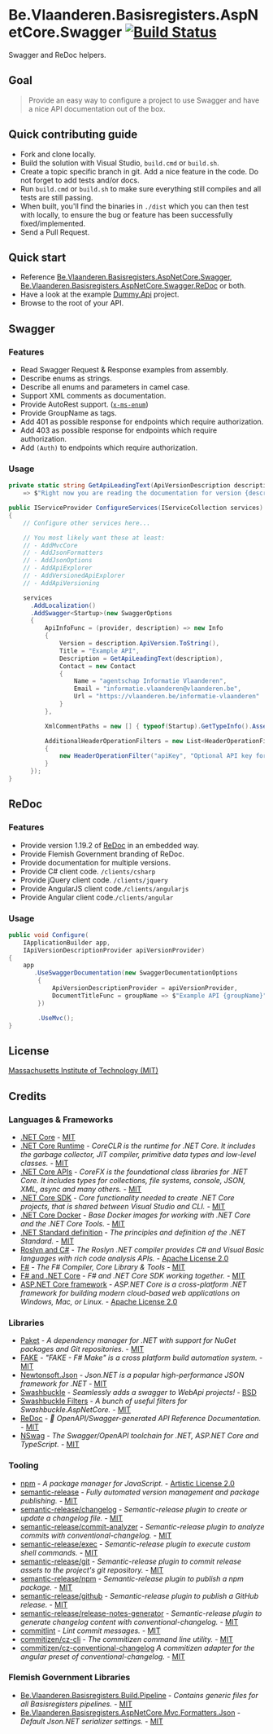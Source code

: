 # Be.Vlaanderen.Basisregisters.AspNetCore.Swagger [![Build Status](https://github.com/Informatievlaanderen/swagger/workflows/CI/badge.svg)](https://github.com/Informatievlaanderen/swagger/actions)

Swagger and ReDoc helpers.

## Goal

> Provide an easy way to configure a project to use Swagger and have a nice API documentation out of the box.

## Quick contributing guide

* Fork and clone locally.
* Build the solution with Visual Studio, `build.cmd` or `build.sh`.
* Create a topic specific branch in git. Add a nice feature in the code. Do not forget to add tests and/or docs.
* Run `build.cmd` or `build.sh` to make sure everything still compiles and all tests are still passing.
* When built, you'll find the binaries in `./dist` which you can then test with locally, to ensure the bug or feature has been successfully fixed/implemented.
* Send a Pull Request.

## Quick start

* Reference [Be.Vlaanderen.Basisregisters.AspNetCore.Swagger](https://www.nuget.org/packages/Be.Vlaanderen.Basisregisters.AspNetCore.Swagger/), [Be.Vlaanderen.Basisregisters.AspNetCore.Swagger.ReDoc](https://www.nuget.org/packages/Be.Vlaanderen.Basisregisters.AspNetCore.Swagger.ReDoc/) or both.
* Have a look at the example [Dummy.Api](https://github.com/Informatievlaanderen/swagger/tree/master/test/Dummy.Api) project.
* Browse to the root of your API.

## Swagger

### Features

* Read Swagger Request & Response examples from assembly.
* Describe enums as strings.
* Describe all enums and parameters in camel case.
* Support XML comments as documentation.
* Provide AutoRest support. ([`x-ms-enum`](https://github.com/Azure/autorest/blob/master/docs/extensions/readme.md#x-ms-enum))
* Provide GroupName as tags.
* Add 401 as possible response for endpoints which require authorization.
* Add 403 as possible response for endpoints which require authorization.
* Add `(Auth)` to endpoints which require authorization.

### Usage

```csharp
private static string GetApiLeadingText(ApiVersionDescription description)
    => $"Right now you are reading the documentation for version {description.ApiVersion} of the Example API{string.Format(description.IsDeprecated ? ", **this API version is not supported any more**." : ".")}";

public IServiceProvider ConfigureServices(IServiceCollection services)
{
    // Configure other services here...

    // You most likely want these at least:
    // - AddMvcCore
    // - AddJsonFormatters
    // - AddJsonOptions
    // - AddApiExplorer
    // - AddVersionedApiExplorer
    // - AddApiVersioning

    services
      .AddLocalization()
      .AddSwagger<Startup>(new SwaggerOptions
      {
          ApiInfoFunc = (provider, description) => new Info
          {
              Version = description.ApiVersion.ToString(),
              Title = "Example API",
              Description = GetApiLeadingText(description),
              Contact = new Contact
              {
                  Name = "agentschap Informatie Vlaanderen",
                  Email = "informatie.vlaanderen@vlaanderen.be",
                  Url = "https://vlaanderen.be/informatie-vlaanderen"
              }
          },

          XmlCommentPaths = new [] { typeof(Startup).GetTypeInfo().Assembly.GetName().Name },

          AdditionalHeaderOperationFilters = new List<HeaderOperationFilter>
          {
              new HeaderOperationFilter("apiKey", "Optional API key for the request.")
          }
      });
}
```

## ReDoc

### Features

* Provide version 1.19.2 of [ReDoc](https://github.com/Rebilly/ReDoc) in an embedded way.
* Provide Flemish Government branding of ReDoc.
* Provide documentation for multiple versions.
* Provide C# client code. `/clients/csharp`
* Provide jQuery client code. `/clients/jquery`
* Provide AngularJS client code.`/clients/angularjs`
* Provide Angular client code.`/clients/angular`

### Usage

```csharp
public void Configure(
    IApplicationBuilder app,
    IApiVersionDescriptionProvider apiVersionProvider)
{
    app
       .UseSwaggerDocumentation(new SwaggerDocumentationOptions
        {
            ApiVersionDescriptionProvider = apiVersionProvider,
            DocumentTitleFunc = groupName => $"Example API {groupName}"
        })

        .UseMvc();
}
```

## License

[Massachusetts Institute of Technology (MIT)](https://choosealicense.com/licenses/mit/)

## Credits

### Languages & Frameworks

* [.NET Core](https://github.com/Microsoft/dotnet/blob/master/LICENSE) - [MIT](https://choosealicense.com/licenses/mit/)
* [.NET Core Runtime](https://github.com/dotnet/coreclr/blob/master/LICENSE.TXT) - _CoreCLR is the runtime for .NET Core. It includes the garbage collector, JIT compiler, primitive data types and low-level classes._ - [MIT](https://choosealicense.com/licenses/mit/)
* [.NET Core APIs](https://github.com/dotnet/corefx/blob/master/LICENSE.TXT) - _CoreFX is the foundational class libraries for .NET Core. It includes types for collections, file systems, console, JSON, XML, async and many others._ - [MIT](https://choosealicense.com/licenses/mit/)
* [.NET Core SDK](https://github.com/dotnet/sdk/blob/master/LICENSE.TXT) - _Core functionality needed to create .NET Core projects, that is shared between Visual Studio and CLI._ - [MIT](https://choosealicense.com/licenses/mit/)
* [.NET Core Docker](https://github.com/dotnet/dotnet-docker/blob/master/LICENSE) - _Base Docker images for working with .NET Core and the .NET Core Tools._ - [MIT](https://choosealicense.com/licenses/mit/)
* [.NET Standard definition](https://github.com/dotnet/standard/blob/master/LICENSE.TXT) - _The principles and definition of the .NET Standard._ - [MIT](https://choosealicense.com/licenses/mit/)
* [Roslyn and C#](https://github.com/dotnet/roslyn/blob/master/License.txt) - _The Roslyn .NET compiler provides C# and Visual Basic languages with rich code analysis APIs._ - [Apache License 2.0](https://choosealicense.com/licenses/apache-2.0/)
* [F#](https://github.com/fsharp/fsharp/blob/master/LICENSE) - _The F# Compiler, Core Library & Tools_ - [MIT](https://choosealicense.com/licenses/mit/)
* [F# and .NET Core](https://github.com/dotnet/netcorecli-fsc/blob/master/LICENSE) - _F# and .NET Core SDK working together._ - [MIT](https://choosealicense.com/licenses/mit/)
* [ASP.NET Core framework](https://github.com/aspnet/AspNetCore/blob/master/LICENSE.txt) - _ASP.NET Core is a cross-platform .NET framework for building modern cloud-based web applications on Windows, Mac, or Linux._ - [Apache License 2.0](https://choosealicense.com/licenses/apache-2.0/)

### Libraries

* [Paket](https://fsprojects.github.io/Paket/license.html) - _A dependency manager for .NET with support for NuGet packages and Git repositories._ - [MIT](https://choosealicense.com/licenses/mit/)
* [FAKE](https://github.com/fsharp/FAKE/blob/release/next/License.txt) - _"FAKE - F# Make" is a cross platform build automation system._ - [MIT](https://choosealicense.com/licenses/mit/)
* [Newtonsoft.Json](https://github.com/JamesNK/Newtonsoft.Json/blob/master/LICENSE.md) - _Json.NET is a popular high-performance JSON framework for .NET_ - [MIT](https://choosealicense.com/licenses/mit/)
* [Swashbuckle](https://github.com/domaindrivendev/Swashbuckle/blob/master/LICENSE) - _Seamlessly adds a swagger to WebApi projects!_ - [BSD](https://choosealicense.com/licenses/bsd-3-clause/)
* [Swashbuckle Filters](https://github.com/mattfrear/Swashbuckle.AspNetCore.Filters/blob/master/LICENSE) - _A bunch of useful filters for Swashbuckle.AspNetCore._ - [MIT](https://choosealicense.com/licenses/mit/)
* [ReDoc](https://github.com/Rebilly/ReDoc/blob/master/LICENSE) - _📘 OpenAPI/Swagger-generated API Reference Documentation._ - [MIT](https://choosealicense.com/licenses/mit/)
* [NSwag](https://github.com/RicoSuter/NSwag/blob/master/LICENSE.md) - _The Swagger/OpenAPI toolchain for .NET, ASP.NET Core and TypeScript._ - [MIT](https://choosealicense.com/licenses/mit/)

### Tooling

* [npm](https://github.com/npm/cli/blob/latest/LICENSE) - _A package manager for JavaScript._ - [Artistic License 2.0](https://choosealicense.com/licenses/artistic-2.0/)
* [semantic-release](https://github.com/semantic-release/semantic-release/blob/master/LICENSE) - _Fully automated version management and package publishing._ - [MIT](https://choosealicense.com/licenses/mit/)
* [semantic-release/changelog](https://github.com/semantic-release/changelog/blob/master/LICENSE) - _Semantic-release plugin to create or update a changelog file._ - [MIT](https://choosealicense.com/licenses/mit/)
* [semantic-release/commit-analyzer](https://github.com/semantic-release/commit-analyzer/blob/master/LICENSE) - _Semantic-release plugin to analyze commits with conventional-changelog._ - [MIT](https://choosealicense.com/licenses/mit/)
* [semantic-release/exec](https://github.com/semantic-release/exec/blob/master/LICENSE) - _Semantic-release plugin to execute custom shell commands._ - [MIT](https://choosealicense.com/licenses/mit/)
* [semantic-release/git](https://github.com/semantic-release/git/blob/master/LICENSE) - _Semantic-release plugin to commit release assets to the project's git repository._ - [MIT](https://choosealicense.com/licenses/mit/)
* [semantic-release/npm](https://github.com/semantic-release/npm/blob/master/LICENSE) - _Semantic-release plugin to publish a npm package._ - [MIT](https://choosealicense.com/licenses/mit/)
* [semantic-release/github](https://github.com/semantic-release/github/blob/master/LICENSE) - _Semantic-release plugin to publish a GitHub release._ - [MIT](https://choosealicense.com/licenses/mit/)
* [semantic-release/release-notes-generator](https://github.com/semantic-release/release-notes-generator/blob/master/LICENSE) - _Semantic-release plugin to generate changelog content with conventional-changelog._ - [MIT](https://choosealicense.com/licenses/mit/)
* [commitlint](https://github.com/marionebl/commitlint/blob/master/license.md) - _Lint commit messages._ - [MIT](https://choosealicense.com/licenses/mit/)
* [commitizen/cz-cli](https://github.com/commitizen/cz-cli/blob/master/LICENSE) - _The commitizen command line utility._ - [MIT](https://choosealicense.com/licenses/mit/)
* [commitizen/cz-conventional-changelog](https://github.com/commitizen/cz-conventional-changelog/blob/master/LICENSE) _A commitizen adapter for the angular preset of conventional-changelog._ - [MIT](https://choosealicense.com/licenses/mit/)

### Flemish Government Libraries

* [Be.Vlaanderen.Basisregisters.Build.Pipeline](https://github.com/informatievlaanderen/build-pipeline/blob/master/LICENSE) - _Contains generic files for all Basisregisters pipelines._ - [MIT](https://choosealicense.com/licenses/mit/)
* [Be.Vlaanderen.Basisregisters.AspNetCore.Mvc.Formatters.Json](https://github.com/informatievlaanderen/json-serializer-settings/blob/master/LICENSEE) - _Default Json.NET serializer settings._ - [MIT](https://choosealicense.com/licenses/mit/)
